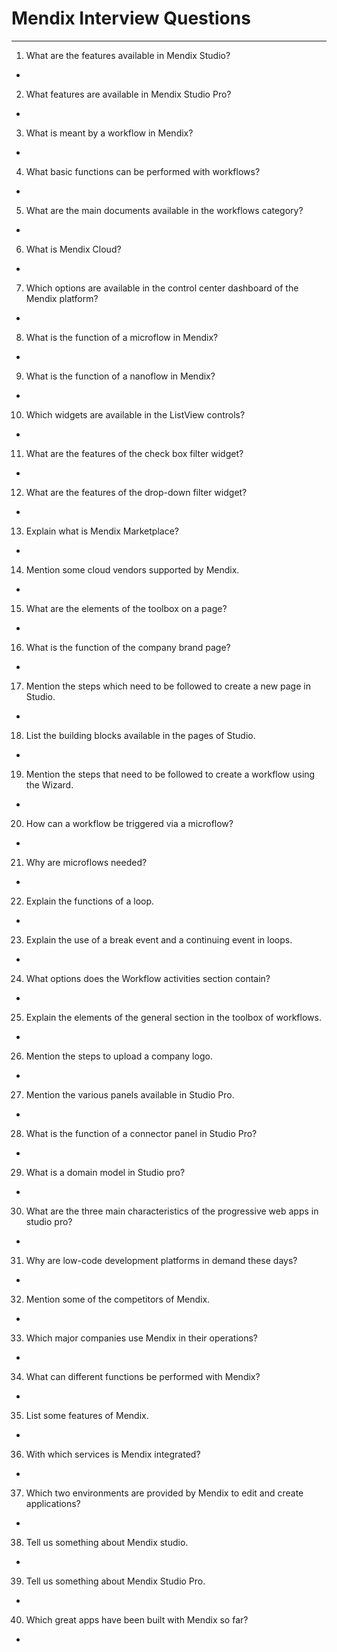 # Mendix Interview Questions

---

1. What are the features available in Mendix Studio?
+ 

2. What features are available in Mendix Studio Pro?
+ 




3. What is meant by a workflow in Mendix?
+ 


4. What basic functions can be performed with workflows?
+ 


5. What are the main documents available in the workflows category?
+ 


6. What is Mendix Cloud?
+ 



7. Which options are available in the control center dashboard of the Mendix platform?
+ 



8. What is the function of a microflow in Mendix?
+ 



9.  What is the function of a nanoflow in Mendix?
+ 



10. Which widgets are available in the ListView controls?
+ 


11. What are the features of the check box filter widget?
+ 


12. What are the features of the drop-down filter widget?
+ 


13. Explain what is Mendix Marketplace?
+ 


14. Mention some cloud vendors supported by Mendix.
+ 


15. What are the elements of the toolbox on a page?
+ 


16. What is the function of the company brand page?
+ 


17. Mention the steps which need to be followed to create a new page in Studio.
+ 


18. List the building blocks available in the pages of Studio.
+ 


19. Mention the steps that need to be followed to create a workflow using the Wizard.
+ 


20. How can a workflow be triggered via a microflow?
+ 


21. Why are microflows needed?
+ 


22. Explain the functions of a loop.
+ 


23. Explain the use of a break event and a continuing event in loops.
+ 


24. What options does the Workflow activities section contain?
+ 


25. Explain the elements of the general section in the toolbox of workflows.
+ 


26. Mention the steps to upload a company logo.
+ 


27. Mention the various panels available in Studio Pro.
+ 


28. What is the function of a connector panel in Studio Pro?
+ 


29. What is a domain model in Studio pro?
+ 


30. What are the three main characteristics of the progressive web apps in studio pro?
+ 


31. Why are low-code development platforms in demand these days?
+ 


32. Mention some of the competitors of Mendix.
+ 


33. Which major companies use Mendix in their operations?
+ 


34. What can different functions be performed with Mendix?
+ 


35. List some features of Mendix.
+ 


36. With which services is Mendix integrated?
+ 


37. Which two environments are provided by Mendix to edit and create applications?
+ 


38. Tell us something about Mendix studio.
+ 


39. Tell us something about Mendix Studio Pro.
+ 


40. Which great apps have been built with Mendix so far?
+ 

